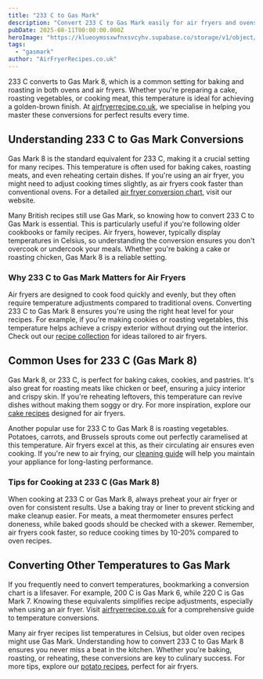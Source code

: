 ```yaml
---
title: "233 C to Gas Mark"
description: "Convert 233 C to Gas Mark easily for air fryers and ovens. Learn the exact Gas Mark equivalent for baking, roasting, and more at airfryerrecipe.co.uk."
pubDate: 2025-08-11T00:00:00.000Z
heroImage: "https://klueoymssxwfnxsvcyhv.supabase.co/storage/v1/object/public/md/233-c-to-gas-mark-5656a66b.png"
tags:
  - "gasmark"
author: "AirFryerRecipes.co.uk"
---
```


<p>233 C converts to Gas Mark 8, which is a common setting for baking and roasting in both ovens and air fryers. Whether you're preparing a cake, roasting vegetables, or cooking meat, this temperature is ideal for achieving a golden-brown finish. At <a href=https://www.airfryerrecipe.co.uk>airfryerrecipe.co.uk</a>, we specialise in helping you master these conversions for perfect results every time.</p>

<h2>Understanding 233 C to Gas Mark Conversions</h2>
<p>Gas Mark 8 is the standard equivalent for 233 C, making it a crucial setting for many recipes. This temperature is often used for baking cakes, roasting meats, and even reheating certain dishes. If you're using an air fryer, you might need to adjust cooking times slightly, as air fryers cook faster than conventional ovens. For a detailed <a href=https://www.airfryerrecipe.co.uk/air-fryer-conversion-chart>air fryer conversion chart</a>, visit our website.</p>
<p>Many British recipes still use Gas Mark, so knowing how to convert 233 C to Gas Mark is essential. This is particularly useful if you're following older cookbooks or family recipes. Air fryers, however, typically display temperatures in Celsius, so understanding the conversion ensures you don't overcook or undercook your meals. Whether you're baking a cake or roasting chicken, Gas Mark 8 is a reliable setting.</p>

<h3>Why 233 C to Gas Mark Matters for Air Fryers</h3>
<p>Air fryers are designed to cook food quickly and evenly, but they often require temperature adjustments compared to traditional ovens. Converting 233 C to Gas Mark 8 ensures you're using the right heat level for your recipes. For example, if you're making cookies or roasting vegetables, this temperature helps achieve a crispy exterior without drying out the interior. Check out our <a href=https://www.airfryerrecipe.co.uk/recipes>recipe collection</a> for ideas tailored to air fryers.</p>

<h2>Common Uses for 233 C (Gas Mark 8)</h2>
<p>Gas Mark 8, or 233 C, is perfect for baking cakes, cookies, and pastries. It's also great for roasting meats like chicken or beef, ensuring a juicy interior and crispy skin. If you're reheating leftovers, this temperature can revive dishes without making them soggy or dry. For more inspiration, explore our <a href=https://www.airfryerrecipe.co.uk/recipe-category/cakes>cake recipes</a> designed for air fryers.</p>
<p>Another popular use for 233 C to Gas Mark 8 is roasting vegetables. Potatoes, carrots, and Brussels sprouts come out perfectly caramelised at this temperature. Air fryers excel at this, as their circulating air ensures even cooking. If you're new to air frying, our <a href=https://www.airfryerrecipe.co.uk/air-fryer-cleaner>cleaning guide</a> will help you maintain your appliance for long-lasting performance.</p>

<h3>Tips for Cooking at 233 C (Gas Mark 8)</h3>
<p>When cooking at 233 C or Gas Mark 8, always preheat your air fryer or oven for consistent results. Use a baking tray or liner to prevent sticking and make cleanup easier. For meats, a meat thermometer ensures perfect doneness, while baked goods should be checked with a skewer. Remember, air fryers cook faster, so reduce cooking times by 10-20% compared to oven recipes.</p>

<h2>Converting Other Temperatures to Gas Mark</h2>
<p>If you frequently need to convert temperatures, bookmarking a conversion chart is a lifesaver. For example, 200 C is Gas Mark 6, while 220 C is Gas Mark 7. Knowing these equivalents simplifies recipe adjustments, especially when using an air fryer. Visit <a href=https://www.airfryerrecipe.co.uk>airfryerrecipe.co.uk</a> for a comprehensive guide to temperature conversions.</p>
<p>Many air fryer recipes list temperatures in Celsius, but older oven recipes might use Gas Mark. Understanding how to convert 233 C to Gas Mark 8 ensures you never miss a beat in the kitchen. Whether you're baking, roasting, or reheating, these conversions are key to culinary success. For more tips, explore our <a href=https://www.airfryerrecipe.co.uk/recipe-category/potatoes>potato recipes</a>, perfect for air fryers.</p>